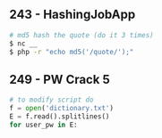 ## 243 - HashingJobApp
```sh
# md5 hash the quote (do it 3 times) 
$ nc __
$ php -r "echo md5('/quote/');"
```
## 249 - PW Crack 5
```py
# to modify script do
f = open('dictionary.txt')
E = f.read().splitlines()
for user_pw in E:
```
